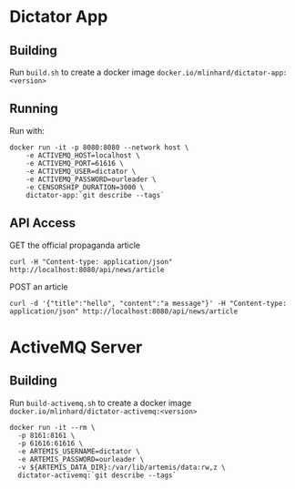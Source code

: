 # Dictator App

## Building

Run `build.sh` to create a docker image `docker.io/mlinhard/dictator-app:<version>`

## Running

Run with:

```
docker run -it -p 8080:8080 --network host \
    -e ACTIVEMQ_HOST=localhost \
    -e ACTIVEMQ_PORT=61616 \
    -e ACTIVEMQ_USER=dictator \
    -e ACTIVEMQ_PASSWORD=ourleader \
    -e CENSORSHIP_DURATION=3000 \
    dictator-app:`git describe --tags`
```

## API Access

GET the official propaganda article

```
curl -H "Content-type: application/json" http://localhost:8080/api/news/article
```

POST an article

```
curl -d '{"title":"hello", "content":"a message"}' -H "Content-type: application/json" http://localhost:8080/api/news/article
```


# ActiveMQ Server

## Building

Run `build-activemq.sh` to create a docker image `docker.io/mlinhard/dictator-activemq:<version>`

```
docker run -it --rm \
  -p 8161:8161 \
  -p 61616:61616 \
  -e ARTEMIS_USERNAME=dictator \
  -e ARTEMIS_PASSWORD=ourleader \
  -v ${ARTEMIS_DATA_DIR}:/var/lib/artemis/data:rw,z \
  dictator-activemq:`git describe --tags`
```


